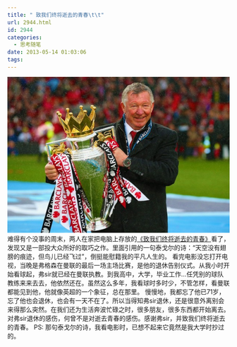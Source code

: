 ```yaml
---
title: " 致我们终将逝去的青春\t\t"
url: 2944.html
id: 2944
categories:
  - 思考随笔
date: 2013-05-14 01:03:06
tags:
---
```


![](../../images//2013/05/AlexFerguson-600x420.jpg "AlexFerguson") 难得有个没事的周末，两人在家把电脑上存放的[《致我们终将逝去的青春》](http://movie.douban.com/subject/6973376/ "致我们终将逝去的青春")看了，发现又是一部投大众所好的取巧之作。里面引用的一句泰戈尔的诗：“天空没有翅膀的痕迹，但鸟儿已经飞过”，倒挺能慰籍我的平凡人生的。 看完电影没忘打开电视，当晚是弗格森在曼联的最后一场主场比赛，是他的退休告别仪式。从我小时开始看球起，弗sir就已经在曼联执教。到我高中，大学，毕业工作...任凭别的球队教练来来去去，他依然还在。虽然这么多年，我看球时多时少，不管怎样，看曼联都能见到他，他就像英超的一个象征，总在那里。 慢慢地，我都忘了他已71岁，忘了他也会退休，也会有一天不在了。所以当得知弗sir退休，还是很意外离别会来得那么突然。在我们还为生活奔波忙碌之时，很多朋友，很多东西都开始离去。对弗sir退休的感伤，何曾不是对逝去青春的感伤。感谢弗sir，并致我们终将逝去的青春。 PS: 那句泰戈尔的诗，我看电影时，已想不起来它竟然是我大学时抄过的。
